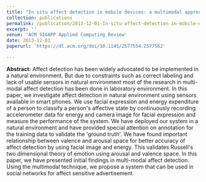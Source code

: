 ```yaml
---
title: "In situ affect detection in mobile devices: a multimodal approach for advertisement using social network"
collection: publications
permalink: /publication/2013-12-01-In-situ-affect-detection-in-mobile-devices
excerpt: ''
venue: 'ACM SIGAPP Applied Computing Review'
date: 2013-12-01
paperurl: 'https://dl.acm.org/doi/10.1145/2577554.2577562'

---
```


**Abstract:** Affect detection has been widely advocated to be implemented in a natural environment. But due to constraints such as correct labeling and lack of usable sensors in natural environment most of the research in multi-modal affect detection has been done in laboratory environment. In this paper, we investigate affect detection in natural environment using sensors available in smart phones. We use facial expression and energy expenditure of a person to classify a person's affective state by continuously recording accelerometer data for energy and camera image for facial expression and measure the performance of the system. We have deployed our system in a natural environment and have provided special attention on annotation for the training data to validate the 'ground truth'. We have found important relationship between valence and arousal space for better accuracy of affect detection by using facial image and energy. This validates Russell's two dimensional theory of emotion using arousal and valence space. In this paper, we have presented initial findings in multi-modal affect detection. Using the multimodal technique, we propose a system that can be used in social networks for affect sensitive advertisement.

<!--- [Download paper here](http://ferdaus.github.io/files/health07-kawsar.pdf)  -->
